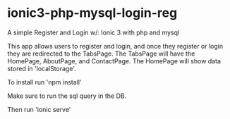 # ionic3-php-mysql-login-reg
A simple Register and Login w/: Ionic 3 with php and mysql 

This app allows users to register and login, and once they register or login they are redirected to the TabsPage.
The TabsPage will have the HomePage, AboutPage, and ContactPage. 
The HomePage will show data stored in 'localStorage'. 

To install run 'npm install'

Make sure to run the sql query in the DB.

Then run 'ionic serve'
